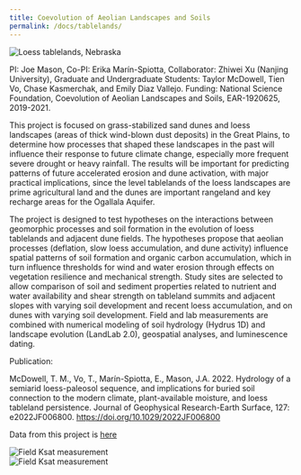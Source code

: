 ```yaml
---
title: Coevolution of Aeolian Landscapes and Soils
permalink: /docs/tablelands/
---
```

<div class="col-md-6">
	<img src="{{ "/assets/img/Tableland.jpg" | relative_url }}" class="img-responsive" alt="Loess tablelands, Nebraska">
</div>

PI: Joe Mason, Co-PI: Erika Mar&iacute;n-Spiotta, Collaborator: Zhiwei Xu (Nanjing University), Graduate and Undergraduate Students: Taylor McDowell, Tien Vo, Chase Kasmerchak, and Emily Diaz Vallejo. Funding: National Science Foundation, Coevolution of Aeolian Landscapes and Soils, EAR-1920625, 2019-2021.

This project is focused on grass-stabilized sand dunes and loess landscapes (areas of thick wind-blown dust deposits) in the Great Plains, to determine how processes that shaped these landscapes in the past will influence their response to future climate change, especially more frequent severe drought or heavy rainfall. The results will be important for predicting patterns of future accelerated erosion and dune activation, with major practical implications, since the level tablelands of the loess landscapes are prime agricultural land and the dunes are important rangeland and key recharge areas for the Ogallala Aquifer. 

The project is designed to test hypotheses on the interactions between geomorphic processes and soil formation in the evolution of loess tablelands and adjacent dune fields. The hypotheses propose that aeolian processes (deflation, slow loess accumulation, and dune activity) influence spatial patterns of soil formation and organic carbon accumulation, which in turn influence thresholds for wind and water erosion through effects on vegetation resilience and mechanical strength. Study sites are selected to allow comparison of soil and sediment properties related to nutrient and water availability and shear strength on tableland summits and adjacent slopes with varying soil development and recent loess accumulation, and on dunes with varying soil development. Field and lab measurements are combined with numerical modeling of soil hydrology (Hydrus 1D) and landscape evolution (LandLab 2.0), geospatial analyses, and luminescence dating.

Publication:

McDowell, T. M., Vo, T., Marín-Spiotta, E., Mason, J.A. 2022. Hydrology of a semiarid loess-paleosol sequence, and implications for buried soil connection to the modern climate, plant-available moisture, and loess tableland persistence. Journal of Geophysical Research-Earth Surface, 127: e2022JF006800. <a href="https://doi.org/10.1029/2022JF006800" target="_blank">https://doi.org/10.1029/2022JF006800</a>

Data from this project is <a href="http://www.hydroshare.org/resource/46024495c94f4825b583279da42a4fc6" target="_blank">here</a>

<div class="col-md-4">
	<img src="{{ "/assets/img/amoozemeter1.jpg" | relative_url }}" class="img-responsive" alt="Field Ksat measurement">
</div>
<div class="col-md-6">
	<img src="{{ "/assets/img/amoozemeter2.jpg" | relative_url }}" class="img-responsive" alt="Field Ksat measurement">
</div>


